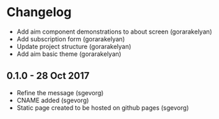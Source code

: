 # Changelog

- Add aim component demonstrations to about screen (gorarakelyan)
- Add subscription form (gorarakelyan)
- Update project structure (gorarakelyan)
- Add aim basic theme (gorarakelyan)

## 0.1.0 - 28 Oct 2017
- Refine the message (sgevorg)
- CNAME added (sgevorg)
- Static page created to be hosted on github pages (sgevorg)